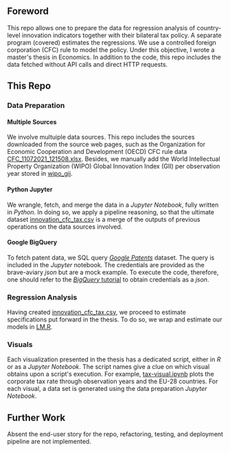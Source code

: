 ## Foreword

This repo allows one to prepare the data for regression analysis of country-level innovation indicators together with their bilateral tax policy. A separate program (covered) estimates the regressions. We use a controlled foreign corporation (CFC) rule to model the policy. Under this objective, I wrote a master's thesis in Economics. In addition to the code, this repo includes the data fetched without API calls and direct HTTP requests.

## This Repo

### Data Preparation

#### Multiple Sources
We involve multuiple data sources. This repo includes the sources downloaded from the source web pages, such as the Organization for Economic Cooperation and Development (OECD) CFC rule data [CFC_11072021_121508.xlsx](CFC_11072021_121508.xlsx). Besides, we manually add the World Intellectual Property Organization (WIPO) Global Innovation Index (GII) per observation year stored in [wipo_gii](wipo_gii). 

#### Python Jupyter
We wrangle, fetch, and merge the data in a *Jupyter Notebook*, fully written in *Python*. In doing so, we apply a pipeline reasoning, so that the ultimate dataset [innovation_cfc_tax.csv](innovation_cfc_tax.csv) is a merge of the outputs of previous operations on the data sources involved.

#### Google BigQuery
To fetch patent data, we SQL query [*Google Patents*](https://cloud.google.com/blog/topics/public-datasets/google-patents-public-datasets-connecting-public-paid-and-private-patent-data) dataset. The query is included in the *Jupyter* notebook. The credentials are provided as the brave-aviary *json* but are a mock example. To execute the code, therefore, one should refer to the [*BigQuery* tutorial](https://cloud.google.com/bigquery/docs/authentication/service-account-file) to obtain credentials as a *json*.

### Regression Analysis
Having created [innovation_cfc_tax.csv](innovation_cfc_tax.csv), we proceed to estimate specifications put forward in the thesis. To do so, we wrap and estimate our models in [LM.R](LM.R).

### Visuals

Each visualization presented in the thesis has a dedicated script, either in *R* or as a *Jupyter Notebook*. The script names give a clue on which visual obtains upon a script's execution. For example, [tax-visual.ipynb](tax-visual.ipynb) plots the corporate tax rate through observation years and the EU-28 countries. For each visual, a data set is generated using the data preparation *Jupyter Notebook*.

## Further Work
Absent the end-user story for the repo, refactoring, testing, and deployment pipeline are not implemented.
